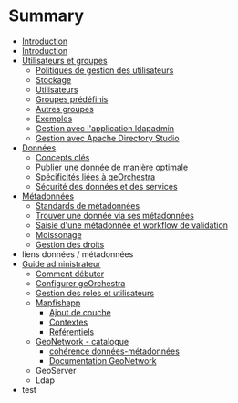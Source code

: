 # Summary

* [Introduction](Introduction.md)
* [Introduction](README.md)
* [Utilisateurs et groupes](01_users_and_groups/README.md)
  * [Politiques de gestion des utilisateurs](01_users_and_groups/01_strategy.md)
  * [Stockage](01_users_and_groups/02_storage.md)
  * [Utilisateurs](01_users_and_groups/03_users.md)
  * [Groupes prédéfinis](01_users_and_groups/04_static_groups.md)
  * [Autres groupes](01_users_and_groups/05_other_groups.md)
  * [Exemples](01_users_and_groups/06_examples.md)
  * [Gestion avec l'application ldapadmin](01_users_and_groups/07_ldapadmin.md)
  * [Gestion avec Apache Directory Studio](01_users_and_groups/08_apache_directory_studio.md)
* [Données](02_geoserver/README.md)
  * [Concepts clés](02_geoserver/01_key_concepts.md)
  * [Publier une donnée de manière optimale](02_geoserver/02_publish_data.md)
  * [Spécificités liées à geOrchestra](02_geoserver/03_georchestra_related.md)
  * [Sécurité des données et des services](02_geoserver/04_security.md)
* [Métadonnées](03_geonetwork/README.md)
  * [Standards de métadonnées](03_geonetwork/01_standards.md)
  * [Trouver une donnée via ses métadonnées](03_geonetwork/02finding_data_md.md)
  * [Saisie d'une métadonnée et workflow de validation](03_geonetwork/03_editing_metadata.md)
  * [Moissonage](03_geonetwork/04_harvesting.md)
  * [Gestion des droits](03_geonetwork/05_security.md)
* liens données / métadonnées
* [Guide administrateur](guide-administrateur.md)
  * [Comment débuter](guide-administrateur/comment-debuter.md)
  * [Configurer geOrchestra](guide-administrateur/configurer-georchestra.md)
  * [Gestion des roles et utilisateurs](guide-administrateur/gestion-des-roles.md)
  * [Mapfishapp](guide-administrateur/mapfishapp.md)
    * [Ajout de couche](guide-administrateur/mapfishapp/acces-flux-wms-wfs-csw.md)
    * [Contextes](guide-administrateur/mapfishapp/contextes.md)
    * [Référentiels](guide-administrateur/mapfishapp/referentiels.md)
  * [GeoNetwork - catalogue](guide-administrateur/geonetwork-catalogue.md)
    * [cohérence données-métadonnées](guide-administrateur/geonetwork-catalogue/coherence-donnees-metadonnees.md)
    * [Documentation GeoNetwork](guide-administrateur/geonetwork-catalogue/documentation-geonetwork.md)
  * GeoServer
  * Ldap
* test

